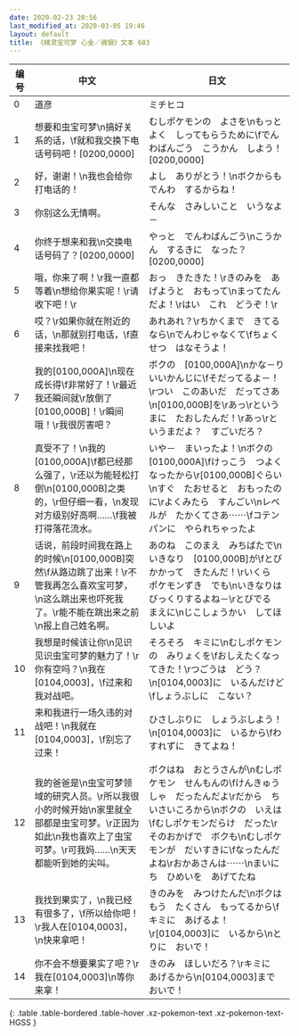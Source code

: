 ```yaml
---
date: 2020-02-23 20:56
last_modified_at: 2020-03-05 19:46
layout: default
title: 《精灵宝可梦 心金／魂银》文本 683
---
```

| 编号 | 中文 | 日文 |
| ---- | ---- | ---- |
| 0 | 道彦 | ミチヒコ |
| 1 | 想要和虫宝可梦\n搞好关系的话，\f就和我交换下电话号码吧！[0200,0000] | むしポケモンの　よさを\nもっとよく　しってもらうために\fでんわばんごう　こうかん　しよう！[0200,0000] |
| 2 | 好，谢谢！\n我也会给你打电话的！ | よし　ありがとう！\nボクからも　でんわ　するからね！ |
| 3 | 你别这么无情啊。 | そんな　さみしいこと　いうなよ－ |
| 4 | 你终于想来和我\n交换电话号码了？[0200,0000] | やっと　でんわばんごう\nこうかん　するきに　なった？[0200,0000] |
| 5 | 哦，你来了啊！\r我一直都等着\n想给你果实呢！\r请收下吧！\r | おっ　きたきた！\rきのみを　あげようと　おもって\nまってたんだよ！\rはい　これ　どうぞ！\r |
| 6 | 哎？\r如果你就在附近的话，\n那就别打电话，\f直接来找我吧！ | あれあれ？\rちかくまで　きてるなら\nでんわじゃなくて\fちょくせつ　はなそうよ！ |
| 7 | 我的[0100,000A]\n现在成长得\f非常好了！\r最近我还瞬间就\r放倒了[0100,000B]！\r瞬间哦！\r我很厉害吧？ | ボクの　[0100,000A]\nかな－り　いいかんじに\fそだってるよ－！\rつい　このあいだ　だってさあ\n[0100,000B]を\rあっ\rというまに　たおしたんだ！\rあっ\rというまだよ？　すごいだろ？ |
| 8 | 真受不了！\n我的[0100,000A]\f都已经那么强了，\r还以为能轻松打倒\n[0100,000B]之类的，\r但仔细一看，\n发现对方级别好高啊……\f我被打得落花流水。 | いや－　まいったよ！\nボクの　[0100,000A]\fけっこう　つよく　なったから\r[0100,000B]ぐらい\nすぐ　たおせると　おもったのに\rよくみたら　すんごい\nレベルが　たかくてさあ⋯⋯\fコテンパンに　やられちゃったよ |
| 9 | 话说，前段时间我在路上的时候\n[0100,000B]突然\f从路边跳了出来！\r不管我再怎么喜欢宝可梦，\n这么跳出来也吓死我了。\r能不能在跳出来之前\n报上自己姓名啊。 | あのね　このまえ　みちばたで\nいきなり　[0100,000B]が\fとびかかって　きたんだ！\rいくら　ポケモンずき　でも\nいきなりは　びっくりするよね－\rとびでる　まえに\nじこしょうかい　してほしいよ |
| 10 | 我想是时候该让你\n见识见识虫宝可梦的魅力了！\r你有空吗？\n我在[0104,0003]，\f过来和我对战吧。 | そろそろ　キミに\nむしポケモンの　みりょくを\fおしえたくなってきた！\rつごうは　どう？\n[0104,0003]に　いるんだけど\fしょうぶしに　こない？ |
| 11 | 来和我进行一场久违的对战吧！\n我就在[0104,0003]，\f别忘了过来！ | ひさしぶりに　しょうぶしよう！\n[0104,0003]に　いるから\fわすれずに　きてよね！ |
| 12 | 我的爸爸是\n虫宝可梦领域的研究人员。\r所以我很小的时候开始\n家里就全部都是虫宝可梦。\r正因为如此\n我也喜欢上了虫宝可梦。\r可我妈……\n天天都能听到她的尖叫。 | ボクはね　おとうさんが\nむしポケモン　せんもんの\fけんきゅうしゃ　だったんだよ\rだから　ちいさいころから\nボクの　いえは\fむしポケモンだらけ　だった\rそのおかげで　ボクも\nむしポケモンが　だいすきに\fなったんだよね\rおかあさんは⋯⋯\nまいにち　ひめいを　あげてたね |
| 13 | 我找到果实了，\n我已经有很多了，\f所以给你吧！\r我人在[0104,0003]，\n快来拿吧！ | きのみを　みつけたんだ\nボクはもう　たくさん　もってるから\fキミに　あげるよ！\r[0104,0003]に　いるから\nとりに　おいで！ |
| 14 | 你不会不想要果实了吧？\r我在[0104,0003]\n等你来拿！ | きのみ　ほしいだろ？\rキミに　あげるから\n[0104,0003]まで　おいで！ |
{: .table .table-bordered .table-hover .xz-pokemon-text .xz-pokemon-text-HGSS }